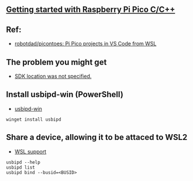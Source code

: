 ## [Getting started with Raspberry Pi Pico C/C++](https://datasheets.raspberrypi.com/pico/getting-started-with-pico.pdf)

## Ref:
- [robotdad/picontoes: Pi Pico projects in VS Code from WSL](https://github.com/robotdad/piconotes)

## The problem you might get
- [SDK location was not specified.](https://forums.raspberrypi.com/viewtopic.php?t=332016)

## Install usbipd-win (PowerShell)
- [usbipd-win](https://github.com/dorssel/usbipd-win)
```
winget install usbipd
```

## Share a device, allowing it to be attaced to WSL2
- [WSL support](https://github.com/dorssel/usbipd-win/wiki/WSL-support)
```
usbipd --help
usbipd list
usbipd bind --busid=<BUSID>
```
